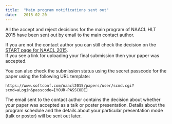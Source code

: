 ```yaml
---
title:  "Main program notifications sent out"
date:   2015-02-20
---
```


All the accept and reject decisions for the main program of NAACL HLT
2015 have been sent out by email to the main contact author. 

If you are not the contact author you can still check the decision
on the [START page for NAACL 2015](https://www.softconf.com/naacl2015/papers/).  
If you see a link for uploading your final submission then your paper was accepted.

You can also check the submission status using the secret passcode
for the paper using the following URL template:

    https://www.softconf.com/naacl2015/papers/user/scmd.cgi?scmd=aLogin&passcode=[YOUR-PASSCODE]

The email sent to the contact author contains the decision about
whether your paper was accepted as a talk or poster presentation.
Details about the program schedule and the details about your
particular presentation mode (talk or poster) will be sent out
later.

